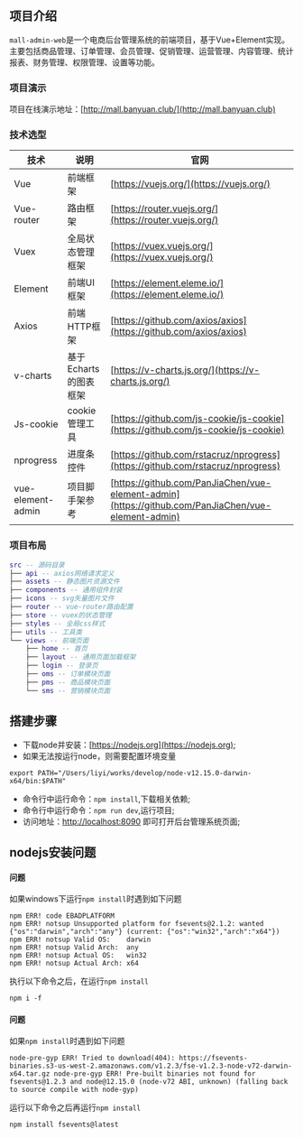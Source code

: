 ## 项目介绍

`mall-admin-web`是一个电商后台管理系统的前端项目，基于Vue+Element实现。主要包括商品管理、订单管理、会员管理、促销管理、运营管理、内容管理、统计报表、财务管理、权限管理、设置等功能。

### 项目演示

项目在线演示地址：[http://mall.banyuan.club/](http://mall.banyuan.club)

### 技术选型

技术 | 说明 | 官网
----|----|----
Vue | 前端框架 | [https://vuejs.org/](https://vuejs.org/)
Vue-router | 路由框架 | [https://router.vuejs.org/](https://router.vuejs.org/)
Vuex | 全局状态管理框架 | [https://vuex.vuejs.org/](https://vuex.vuejs.org/)
Element | 前端UI框架 | [https://element.eleme.io/](https://element.eleme.io/)
Axios | 前端HTTP框架 | [https://github.com/axios/axios](https://github.com/axios/axios)
v-charts | 基于Echarts的图表框架 | [https://v-charts.js.org/](https://v-charts.js.org/)
Js-cookie | cookie管理工具 | [https://github.com/js-cookie/js-cookie](https://github.com/js-cookie/js-cookie)
nprogress | 进度条控件 | [https://github.com/rstacruz/nprogress](https://github.com/rstacruz/nprogress)
vue-element-admin | 项目脚手架参考 | [https://github.com/PanJiaChen/vue-element-admin](https://github.com/PanJiaChen/vue-element-admin)

### 项目布局

``` lua
src -- 源码目录
├── api -- axios网络请求定义
├── assets -- 静态图片资源文件
├── components -- 通用组件封装
├── icons -- svg矢量图片文件
├── router -- vue-router路由配置
├── store -- vuex的状态管理
├── styles -- 全局css样式
├── utils -- 工具类
└── views -- 前端页面
    ├── home -- 首页
    ├── layout -- 通用页面加载框架
    ├── login -- 登录页
    ├── oms -- 订单模块页面
    ├── pms -- 商品模块页面
    └── sms -- 营销模块页面
```

## 搭建步骤
- 下载node并安装：[https://nodejs.org](https://nodejs.org);
- 如果无法按运行node，则需要配置环境变量
```
export PATH="/Users/liyi/works/develop/node-v12.15.0-darwin-x64/bin:$PATH"
```
- 命令行中运行命令：`npm install`,下载相关依赖;
- 命令行中运行命令：`npm run dev`,运行项目;
- 访问地址：[http://localhost:8090](http://localhost:8090) 即可打开后台管理系统页面;

## nodejs安装问题
#### 问题
如果windows下运行`npm install`时遇到如下问题
```
npm ERR! code EBADPLATFORM
npm ERR! notsup Unsupported platform for fsevents@2.1.2: wanted {"os":"darwin","arch":"any"} (current: {"os":"win32","arch":"x64"})
npm ERR! notsup Valid OS:    darwin
npm ERR! notsup Valid Arch:  any
npm ERR! notsup Actual OS:   win32
npm ERR! notsup Actual Arch: x64
```
执行以下命令之后，在运行`npm install`
```
npm i -f
```

#### 问题
如果`npm install`时遇到如下问题
```
node-pre-gyp ERR! Tried to download(404): https://fsevents-binaries.s3-us-west-2.amazonaws.com/v1.2.3/fse-v1.2.3-node-v72-darwin-x64.tar.gz node-pre-gyp ERR! Pre-built binaries not found for fsevents@1.2.3 and node@12.15.0 (node-v72 ABI, unknown) (falling back to source compile with node-gyp)
```
运行以下命令之后再运行`npm install`
```
npm install fsevents@latest
```

